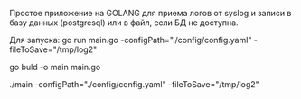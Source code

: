 Простое приложение на GOLANG для приема логов от syslog и записи в базу данных (postgresql) или в файл, если БД не доступна.

Для запуска:
go run main.go -configPath="./config/config.yaml" -fileToSave="/tmp/log2"

go buld -o main main.go

./main -configPath="./config/config.yaml" -fileToSave="/tmp/log2"
